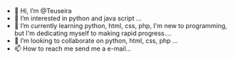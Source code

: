 - 👋 Hi, I’m @Teuseira
- 👀 I’m interested in python and java script ...
- 🌱 I’m currently learning python, html, css, php, I'm new to programming, but I'm dedicating myself to making rapid progress....
- 💞️ I’m looking to collaborate on python, html, css, php ...
- 📫 How to reach me send me a e-mail...

<!---
Teuseira/Teuseira is a ✨ special ✨ repository because its `README.md` (this file) appears on your GitHub profile.
You can click the Preview link to take a look at your changes.
--->

